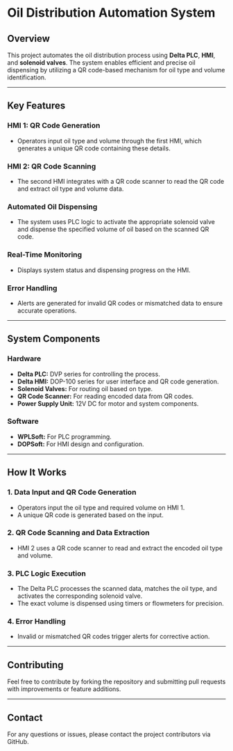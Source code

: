 # **Oil Distribution Automation System**

## **Overview**
This project automates the oil distribution process using **Delta PLC**, **HMI**, and **solenoid valves**. The system enables efficient and precise oil dispensing by utilizing a QR code-based mechanism for oil type and volume identification.

---

## **Key Features**

### **HMI 1: QR Code Generation**
- Operators input oil type and volume through the first HMI, which generates a unique QR code containing these details.

### **HMI 2: QR Code Scanning**
- The second HMI integrates with a QR code scanner to read the QR code and extract oil type and volume data.

### **Automated Oil Dispensing**
- The system uses PLC logic to activate the appropriate solenoid valve and dispense the specified volume of oil based on the scanned QR code.

### **Real-Time Monitoring**
- Displays system status and dispensing progress on the HMI.

### **Error Handling**
- Alerts are generated for invalid QR codes or mismatched data to ensure accurate operations.

---

## **System Components**

### **Hardware**
- **Delta PLC:** DVP series for controlling the process.
- **Delta HMI:** DOP-100 series for user interface and QR code generation.
- **Solenoid Valves:** For routing oil based on type.
- **QR Code Scanner:** For reading encoded data from QR codes.
- **Power Supply Unit:** 12V DC for motor and system components.

### **Software**
- **WPLSoft:** For PLC programming.
- **DOPSoft:** For HMI design and configuration.

---

## **How It Works**

### **1. Data Input and QR Code Generation**
- Operators input the oil type and required volume on HMI 1.
- A unique QR code is generated based on the input.

### **2. QR Code Scanning and Data Extraction**
- HMI 2 uses a QR code scanner to read and extract the encoded oil type and volume.

### **3. PLC Logic Execution**
- The Delta PLC processes the scanned data, matches the oil type, and activates the corresponding solenoid valve.
- The exact volume is dispensed using timers or flowmeters for precision.

### **4. Error Handling**
- Invalid or mismatched QR codes trigger alerts for corrective action.

---

## **Contributing**
Feel free to contribute by forking the repository and submitting pull requests with improvements or feature additions.

---

## **Contact**
For any questions or issues, please contact the project contributors via GitHub.



